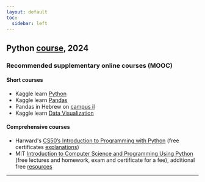 ```yaml
---
layout: default
toc:
  sidebar: left
---
```


## Python [course](/suppl/python/python2024), 2024

### Recommended supplementary online courses (MOOC)
#### Short courses
* Kaggle learn [Python](https://www.kaggle.com/learn/python)
* Kaggle learn [Pandas](https://www.kaggle.com/learn/pandas)
* Pandas in Hebrew on [campus il](https://campus.gov.il/course/cs-gov-cs-data-dataintro101-he)
* Kaggle learn [Data Visualization](https://www.kaggle.com/learn/data-visualization)

#### Comprehensive courses
* Harward's [CS50’s Introduction to Programming with Python](https://cs50.harvard.edu/python/2022/)
(free certificates [explanations](https://www.classcentral.com/report/cs50-free-certificate/))
* MIT [Introduction to Computer Science and Programming Using Python](https://www.edx.org/learn/computer-science/massachusetts-institute-of-technology-introduction-to-computer-science-and-programming-using-python)
  (free lectures and homework, exam and certificate for a fee),
additional free [resources](https://ocw.mit.edu/courses/6-0001-introduction-to-computer-science-and-programming-in-python-fall-2016/) 

---
